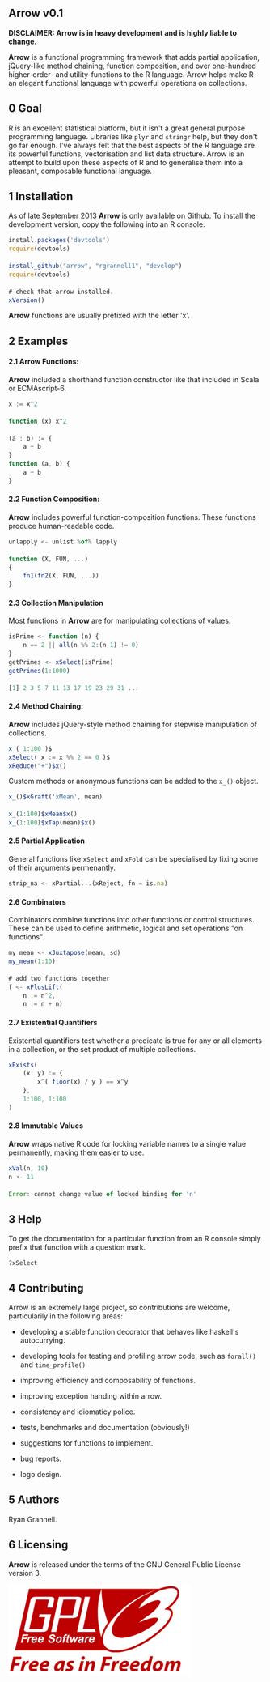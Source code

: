 Arrow v0.1
-----------------------------------

**DISCLAIMER: Arrow is in heavy development and is highly liable to change.**

**Arrow** is a functional programming framework that adds partial application,
jQuery-like method chaining, function composition,
and over one-hundred higher-order- and utility-functions to the R language.
Arrow helps make R an elegant functional language with powerful operations on collections.

## 0 Goal

R is an excellent statistical platform, but it isn't a great general purpose programming language.
Libraries like ```plyr``` and ```stringr``` help, but they don't go far enough. I've 
always felt that the best aspects of the R language are its powerful functions, vectorisation and 
list data structure. Arrow is an attempt to build upon these aspects of R and to generalise
them into a pleasant, composable functional language.

## 1 Installation

As of late September 2013 **Arrow** is only available on Github. To install the development version, copy the
following into an R console.

```javascript
install.packages('devtools')
require(devtools)

install_github("arrow", "rgrannell1", "develop")
require(devtools)

# check that arrow installed.
xVersion()
```
**Arrow** functions are usually prefixed with the letter 'x'.

## 2 Examples

#### 2.1 Arrow Functions:

**Arrow** included a shorthand function constructor like that
 included in Scala or ECMAscript-6.

```javascript
x := x^2

function (x) x^2

(a : b) := {
    a + b
}
function (a, b) {
    a + b
}
```
#### 2.2 Function Composition:

**Arrow** includes powerful function-composition functions.
These functions produce human-readable code.

```javascript
unlapply <- unlist %of% lapply

function (X, FUN, ...)
{
    fn1(fn2(X, FUN, ...))
}
```
#### 2.3 Collection Manipulation

Most functions in **Arrow** are for manipulating collections of values.

```javascript
isPrime <- function (n) {
    n == 2 || all(n %% 2:(n-1) != 0)
}
getPrimes <- xSelect(isPrime)
getPrimes(1:1000)

[1] 2 3 5 7 11 13 17 19 23 29 31 ...
```
#### 2.4 Method Chaining:

**Arrow** includes jQuery-style method chaining for stepwise manipulation
of collections.

```javascript
x_( 1:100 )$
xSelect( x := x %% 2 == 0 )$
xReduce("+")$x()
```

Custom methods or anonymous functions can be added to the ```x_()``` object.

```javascript
x_()$xGraft('xMean', mean)

x_(1:100)$xMean$x()
x_(1:100)$xTap(mean)$x()
```

#### 2.5 Partial Application

General functions like ```xSelect``` and ```xFold``` can be
specialised by fixing some of their arguments permenantly.

```javascript
strip_na <- xPartial...(xReject, fn = is.na)
```
#### 2.6 Combinators

Combinators combine functions into other functions or control structures. These
can be used to define arithmetic, logical and set operations "on functions".

```javascript
my_mean <- xJuxtapose(mean, sd)
my_mean(1:10)

# add two functions together
f <- xPlusLift(
    n := n^2,
    n := n + n)
```

#### 2.7 Existential Quantifiers

Existential quantifiers test whether a predicate is true for any or all
elements in a collection, or the set product of multiple collections.

```javascript
xExists(
    (x: y) := {
        x^( floor(x) / y ) == x^y
    },
    1:100, 1:100
)
```

#### 2.8 Immutable Values

**Arrow** wraps native R code for locking variable names to a single value
permanently, making them easier to use.

```javascript
xVal(n, 10)
n <- 11

Error: cannot change value of locked binding for 'n'
```

## 3 Help

To get the documentation for a particular function from an R console simply prefix that function with a question mark.

```
?xSelect
```

## 4 Contributing

Arrow is an extremely large project, so contributions are welcome, particularily in the following areas:

* developing a stable function decorator that behaves like haskell's autocurrying.
* developing tools for testing and profiling arrow code, such as ```forall()``` and ```time_profile()```
* improving efficiency and composability of functions.
* improving exception handing within arrow.

* consistency and idiomaticy police.
* tests, benchmarks and documentation (obviously!)
* suggestions for functions to implement.
* bug reports.

* logo design.


## 5 Authors

Ryan Grannell.

## 6 Licensing

**Arrow** is released under the terms of the GNU General Public License version 3.

<img src="gpl3.png" height = "180"> </img>

